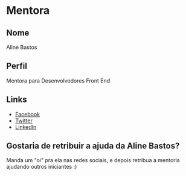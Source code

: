 # Mentora

## Nome

Aline Bastos

## Perfil

Mentora para Desenvolvedores Front End

## Links

* [Facebook](https://www.facebook.com/alineabp)
* [Twitter](https://twitter.com/AlineBastos)
* [LinkedIn](https://www.linkedin.com/in/alinebastos/)

## Gostaria de retribuir a ajuda da Aline Bastos?

Manda um "oi" pra ela nas redes sociais, e depois retribua a mentoria ajudando outros iniciantes :)
